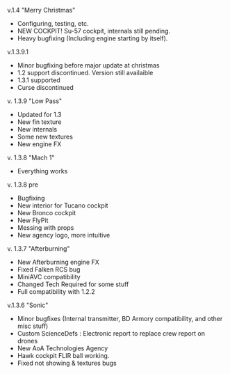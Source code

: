 v.1.4 "Merry Christmas"
- Configuring, testing, etc.
- NEW COCKPIT! Su-57 cockpit, internals still pending.
- Heavy bugfixing (Including engine starting by itself).

v.1.3.9.1
- Minor bugfixing before major update at christmas
- 1.2 support discontinued. Version still availaible
- 1.3.1 supported
- Curse discontinued

v. 1.3.9 "Low Pass"
- Updated for 1.3
- New fin texture
- New internals
- Some new textures
- New engine FX

v. 1.3.8 "Mach 1"
- Everything works

v. 1.3.8 pre
- Bugfixing
- New interior for Tucano cockpit
- New Bronco cockpit
- New FlyPit
- Messing with props
- New agency logo, more intuitive

v. 1.3.7 "Afterburning"
- New Afterburning engine FX
- Fixed Falken RCS bug
- MiniAVC compatibility
- Changed Tech Required for some stuff
- Full compatibility with 1.2.2



v.1.3.6 "Sonic"
- Minor bugfixes (Internal transmitter, BD Armory compatibility, and other misc stuff)
- Custom ScienceDefs : Electronic report to replace crew report on drones
- New AoA Technologies Agency
- Hawk cockpit FLIR ball working.
- Fixed not showing & textures bugs
